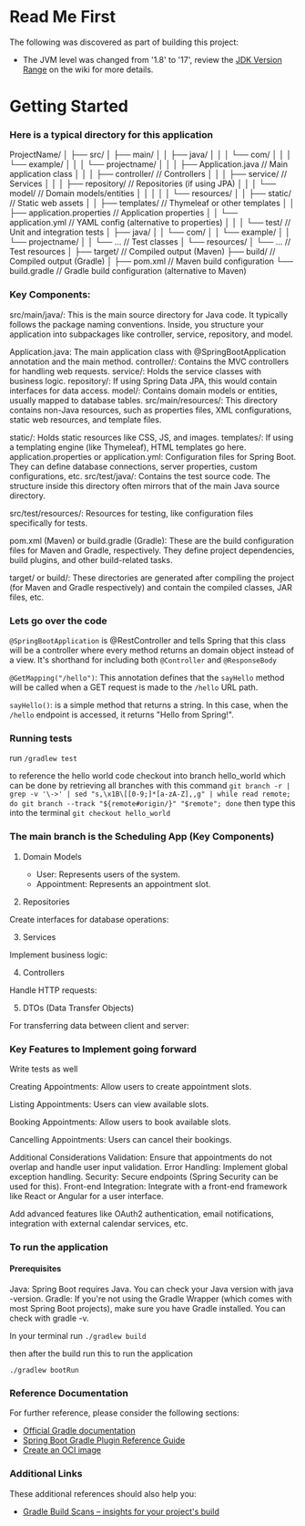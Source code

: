 # Read Me First
The following was discovered as part of building this project:

* The JVM level was changed from '1.8' to '17', review the [JDK Version Range](https://github.com/spring-projects/spring-framework/wiki/Spring-Framework-Versions#jdk-version-range) on the wiki for more details.

# Getting Started

### Here is a typical directory for this application

ProjectName/
│
├── src/
│   ├── main/
│   │   ├── java/
│   │   │   └── com/
│   │   │       └── example/
│   │   │           └── projectname/
│   │   │               ├── Application.java          // Main application class
│   │   │               ├── controller/               // Controllers
│   │   │               ├── service/                  // Services
│   │   │               ├── repository/               // Repositories (if using JPA)
│   │   │               └── model/                    // Domain models/entities
│   │   │
│   │   └── resources/
│   │       ├── static/                              // Static web assets
│   │       ├── templates/                           // Thymeleaf or other templates
│   │       ├── application.properties               // Application properties
│   │       └── application.yml                      // YAML config (alternative to properties)
│   │
│   └── test/                                        // Unit and integration tests
│       ├── java/
│       │   └── com/
│       │       └── example/
│       │           └── projectname/
│       │               └── ...                       // Test classes
│       └── resources/
│           └── ...                                  // Test resources
│
├── target/                                          // Compiled output (Maven)
├── build/                                           // Compiled output (Gradle)
│
├── pom.xml                                          // Maven build configuration
└── build.gradle                                     // Gradle build configuration (alternative to Maven)

### Key Components:
src/main/java/: This is the main source directory for Java code. It typically follows the package naming conventions. Inside, you structure your application into subpackages like controller, service, repository, and model.

Application.java: The main application class with @SpringBootApplication annotation and the main method.
controller/: Contains the MVC controllers for handling web requests.
service/: Holds the service classes with business logic.
repository/: If using Spring Data JPA, this would contain interfaces for data access.
model/: Contains domain models or entities, usually mapped to database tables.
src/main/resources/: This directory contains non-Java resources, such as properties files, XML configurations, static web resources, and template files.

static/: Holds static resources like CSS, JS, and images.
templates/: If using a templating engine (like Thymeleaf), HTML templates go here.
application.properties or application.yml: Configuration files for Spring Boot. They can define database connections, server properties, custom configurations, etc.
src/test/java/: Contains the test source code. The structure inside this directory often mirrors that of the main Java source directory.

src/test/resources/: Resources for testing, like configuration files specifically for tests.

pom.xml (Maven) or build.gradle (Gradle): These are the build configuration files for Maven and Gradle, respectively. They define project dependencies, build plugins, and other build-related tasks.

target/ or build/: These directories are generated after compiling the project (for Maven and Gradle respectively) and contain the compiled classes, JAR files, etc.

### Lets go over the code

`@SpringBootApplication`
is @RestController and tells Spring that this class will be a controller where every method returns an domain object instead of a view. It's shorthand for including both `@Controller` and `@ResponseBody`

`@GetMapping("/hello")`: This annotation defines that the `sayHello` method will be called when a GET request is made to the `/hello` URL path.

`sayHello()`: is a simple method that returns a string. In this case, when the `/hello` endpoint is accessed, it returns "Hello from Spring!".

### Running tests

run `/gradlew test`

to reference the hello world code checkout into branch hello_world which can be done by retrieving all branches with this command `git branch -r | grep -v '\->' | sed "s,\x1B\[[0-9;]*[a-zA-Z],,g" | while read remote; do git branch --track "${remote#origin/}" "$remote"; done` then type this into the terminal `git checkout hello_world`

### The main branch is the Scheduling App (Key Components)

1. Domain Models

    - User: Represents users of the system.
    - Appointment: Represents an appointment slot.

2. Repositories

Create interfaces for database operations:

3. Services

Implement business logic:

4. Controllers

Handle HTTP requests:

5. DTOs (Data Transfer Objects)

For transferring data between client and server:

### Key Features to Implement going forward

Write tests as well

Creating Appointments: Allow users to create appointment slots.

Listing Appointments: Users can view available slots.

Booking Appointments: Allow users to book available slots.

Cancelling Appointments: Users can cancel their bookings.

Additional Considerations
Validation: Ensure that appointments do not overlap and handle user input validation.
Error Handling: Implement global exception handling.
Security: Secure endpoints (Spring Security can be used for this).
Front-end Integration: Integrate with a front-end framework like React or Angular for a user interface.

Add advanced features like OAuth2 authentication, email notifications, integration with external calendar services, etc.

### To run the application

#### Prerequisites

Java: Spring Boot requires Java. You can check your Java version with java -version.
Gradle: If you're not using the Gradle Wrapper (which comes with most Spring Boot projects), make sure you have Gradle installed. You can check with gradle -v.

In your terminal run `./gradlew build`

then after the build run this to run the application

`./gradlew bootRun`

### Reference Documentation
For further reference, please consider the following sections:

* [Official Gradle documentation](https://docs.gradle.org)
* [Spring Boot Gradle Plugin Reference Guide](https://docs.spring.io/spring-boot/docs/3.1.5/gradle-plugin/reference/html/)
* [Create an OCI image](https://docs.spring.io/spring-boot/docs/3.1.5/gradle-plugin/reference/html/#build-image)

### Additional Links
These additional references should also help you:

* [Gradle Build Scans – insights for your project's build](https://scans.gradle.com#gradle)

